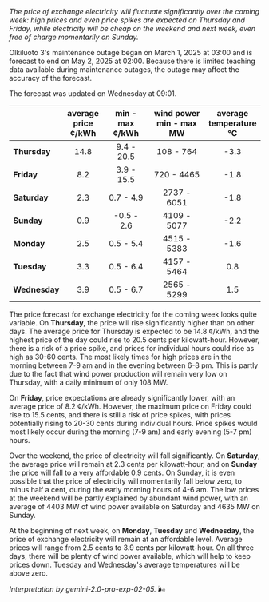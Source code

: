 *The price of exchange electricity will fluctuate significantly over the coming week: high prices and even price spikes are expected on Thursday and Friday, while electricity will be cheap on the weekend and next week, even free of charge momentarily on Sunday.*

Olkiluoto 3's maintenance outage began on March 1, 2025 at 03:00 and is forecast to end on May 2, 2025 at 02:00. Because there is limited teaching data available during maintenance outages, the outage may affect the accuracy of the forecast.

The forecast was updated on Wednesday at 09:01.

|          | average<br>price<br>¢/kWh | min - max<br>¢/kWh | wind power<br>min - max<br>MW | average<br>temperature<br>°C |
|:-------------|:----------------:|:----------------:|:-------------:|:-------------:|
| **Thursday** | 14.8 | 9.4 - 20.5 | 108 - 764 | -3.3 |
| **Friday** | 8.2 | 3.9 - 15.5 | 720 - 4465 | -1.8 |
| **Saturday** | 2.3 | 0.7 - 4.9 | 2737 - 6051 | -1.8 |
| **Sunday** | 0.9 | -0.5 - 2.6 | 4109 - 5077 | -2.2 |
| **Monday** | 2.5 | 0.5 - 5.4 | 4515 - 5383 | -1.6 |
| **Tuesday** | 3.3 | 0.5 - 6.4 | 4157 - 5464 | 0.8 |
| **Wednesday** | 3.9 | 0.5 - 6.7 | 2565 - 5299 | 1.5 |

The price forecast for exchange electricity for the coming week looks quite variable. On **Thursday**, the price will rise significantly higher than on other days. The average price for Thursday is expected to be 14.8 ¢/kWh, and the highest price of the day could rise to 20.5 cents per kilowatt-hour. However, there is a risk of a price spike, and prices for individual hours could rise as high as 30-60 cents. The most likely times for high prices are in the morning between 7-9 am and in the evening between 6-8 pm. This is partly due to the fact that wind power production will remain very low on Thursday, with a daily minimum of only 108 MW.

On **Friday**, price expectations are already significantly lower, with an average price of 8.2 ¢/kWh. However, the maximum price on Friday could rise to 15.5 cents, and there is still a risk of price spikes, with prices potentially rising to 20-30 cents during individual hours. Price spikes would most likely occur during the morning (7-9 am) and early evening (5-7 pm) hours.

Over the weekend, the price of electricity will fall significantly. On **Saturday**, the average price will remain at 2.3 cents per kilowatt-hour, and on **Sunday** the price will fall to a very affordable 0.9 cents. On Sunday, it is even possible that the price of electricity will momentarily fall below zero, to minus half a cent, during the early morning hours of 4-6 am. The low prices at the weekend will be partly explained by abundant wind power, with an average of 4403 MW of wind power available on Saturday and 4635 MW on Sunday.

At the beginning of next week, on **Monday**, **Tuesday** and **Wednesday**, the price of exchange electricity will remain at an affordable level. Average prices will range from 2.5 cents to 3.9 cents per kilowatt-hour. On all three days, there will be plenty of wind power available, which will help to keep prices down. Tuesday and Wednesday's average temperatures will be above zero.

*Interpretation by gemini-2.0-pro-exp-02-05.* 🌬️

